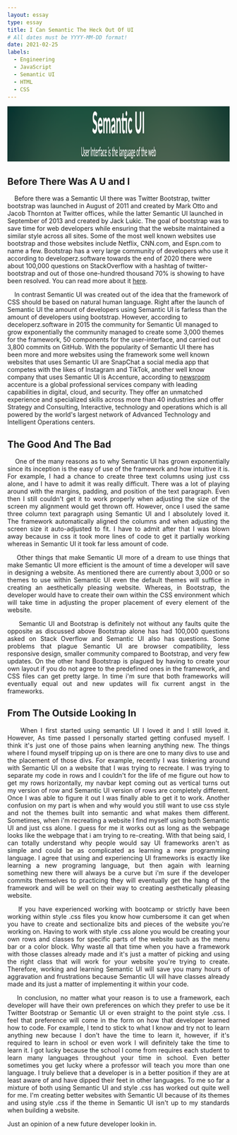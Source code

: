 ```yaml
---
layout: essay
type: essay
title: I Can Semantic The Heck Out Of UI
# All dates must be YYYY-MM-DD format!
date: 2021-02-25
labels:
  - Engineering
  - JavaScript
  - Semantic UI
  - HTML
  - CSS
---
```


<img class="ui xlarge image" src="../images/semanticui.png" height="125">

## Before There Was A U and I

&nbsp;&nbsp;&nbsp;&nbsp;Before there was a Semantic UI there was Twitter Bootstrap, twitter bootstrap was launched in August of 2011 and created by Mark Otto and Jacob Thornton at Twitter offices, while the latter Semantic UI launched in September of 2013 and created by Jack Lukic. The goal of bootstrap was to save time for web developers while ensuring that the website maintained a similar style across all sites. Some of the most well known websites use bootstrap and those websites include Netflix, CNN.com, and Espn.com to name a few. Bootstrap has a very large community of developers who use it according to developerz.software towards the end of 2020 there were about 100,000 questions on StackOverflow with a hashtag of twitter-bootstrap and out of those one-hundred thousand 70% is showing to have been resolved. You can read more about it [here](https://developerz.software/2020/03/29/semantic-ui-or-bootstrap-discover-the-pros-and-cons-of-each-framework/).

&nbsp;&nbsp;&nbsp;&nbsp;In contrast Semantic UI was created out of the idea that the framework of CSS should be based on natural human language. Right after the launch of Semantic UI the amount of developers using Semantic UI is farless than the amount of developers using bootstrap. However, according to deceloperz.software in 2015 the community for Semantic UI managed to grow exponentially the community managed to create some 3,000 themes for the framework, 50 components for the user-interface, and carried out 3,800 commits on GitHub. With the popularity of Semantic UI there has been more and more websites using the framework some well known websites that uses Semantic UI are SnapChat a social media app that competes with the likes of Instagram and TikTok, another well know company that uses Semantic UI is Accenture, according to [newsroom](https://newsroom.accenture.com/fact-sheet/) accenture is a global professional services company with leading capabilities in digital, cloud, and security. They offer an unmatched experience and specialized skills across more than 40 industries and offer Strategy and Consulting, Interactive, technology and operations which is all powered by the world's largest network of Advanced Technology and Intelligent Operations centers.
 
## The Good And The Bad
<p align="justify">
&nbsp;&nbsp;&nbsp;&nbsp;One of the many reasons as to why Semantic UI has grown exponentially since its inception is the easy of use of the framework and how intuitive it is. For example, I had a chance to create three text columns using just css alone, and I have to admit it was really difficult. There was a lot of playing around with the margins, padding, and position of the text paragraph. Even then I still couldn't get it to work properly when adjusting the size of the screen my alignment would get thrown off. However, once I used the same three column text paragraph using Semantic UI and I absolutely loved it. The framework automatically aligned the columns and when adjusting the screen size it auto-adjusted to fit. I have to admit after that I was blown away because in css it took more lines of code to get it partially working whereas in Semantic UI it took far less amount of code.</p>
<p align="justify">
&nbsp;&nbsp;&nbsp;&nbsp;Other things that make Semantic UI more of a dream to use things that make Semantic UI more efficient is the amount of time a developer will save in designing a website. As mentioned there are currently about 3,000 or so themes to use within Semantic UI even the default themes will suffice in creating an aesthetically pleasing website. Whereas, in Bootstrap, the developer would have to create their own within the CSS environment which will take time in adjusting the proper placement of every element of the website.</p>
<p align="justify">
&nbsp;&nbsp;&nbsp;&nbsp; Semantic UI and Bootstrap is definitely not without any faults quite the opposite as discussed above Bootstrap alone has had 100,000 questions asked on Stack Overflow and Semantic UI also has questions. Some problems that plague Semantic UI are browser compatibility, less responsive design, smaller community compared to Bootstrap, and very few updates. On the other hand Bootstrap is plagued by having to create your own layout if you do not agree to the predefined ones in the framework, and CSS files can get pretty large. In time i'm sure that both frameworks will eventually equal out and new updates will fix current angst in the frameworks.</p>

## From The Outside Looking In
<p align="justify">
&nbsp;&nbsp;&nbsp;&nbsp;When I first started using semantic UI I loved it and I still loved it. However, As time passed I personally started getting confused myself. I think it's just one of those pains when learning anything new. The things where I found myself tripping up on is there are one to many divs to use and the placement of those divs. For example, recently I was tinkering around with Semantic UI on a website that I was trying to recreate. I was trying to separate my code in rows and I couldn't for the life of me figure out how to get my rows horizontally, my navbar kept coming out as vertical turns out my version of row and Semantic UI version of rows are completely different. Once I was able to figure it out  I was finally able to get it to work. Another confusion on my part is when and why would you still want to use css style and not the themes built into semantic and what makes them different. Sometimes, when i'm recreating a website I find myself using both Semantic UI and just css alone. I guess for me it works out as long as the webpage looks like the webpage that i am trying to re-creating. With that being said, I can totally understand why people would say UI frameworks aren't as simple and could be as complicated as learning a new programming language. I agree that using and experiencing UI frameworks is exactly like learning a new programing language, but then again with learning something new there will always be a curve but i'm sure if the developer commits themselves to practicing they will eventually get the hang of the framework and will be well on their way to creating aesthetically pleasing website.</p>
<p align="justify">
&nbsp;&nbsp;&nbsp;&nbsp;If you have experienced working with bootcamp or strictly have been working within style .css files you know how cumbersome it can get when you have to create and sectionalize bits and pieces of the website you're working on. Having to work with style .css alone you would be creating your own rows and classes for specific parts of the website such as the menu bar or a color block. Why waste all that time when you have a framework with those classes already made and it's just a matter of picking and using the right class that will work for your website you're trying to create. Therefore, working and learning Semantic UI will save you many hours of aggravation and frustrations because Semantic UI will have classes already made and its just a matter of implementing it within your code.  </p>
<p align="justify">
&nbsp;&nbsp;&nbsp;&nbsp;In conclusion, no matter what your reason is to use a framework, each developer will have their own preferences on which they prefer to use be it Twitter Bootstrap or Semantic UI or even straight to the point style .css. I feel that preference will come in the form on how that developer learned how to code. For example, I tend to stick to what I know and try not to learn anything new because I don't have the time to learn it, however, if it's required to learn in school or even work I will definitely take the time to learn it. I got lucky because the school I come from requires each student to learn many languages throughout your time in school. Even better sometimes you get lucky where a professor will teach you more than one language. I truly believe that a developer is in a better position if they are at least aware of and have dipped their feet in other languages. To me so far a mixture of both using Semantic UI and style .css has worked out quite well for me. I'm creating better websites with Semantic UI because of its themes and using style .css if the theme in Semantic UI isn't up to my standards when building a website.</p>
<p>Just an opinion of a new future developer lookin in.<br /></p>
<p> </p>
